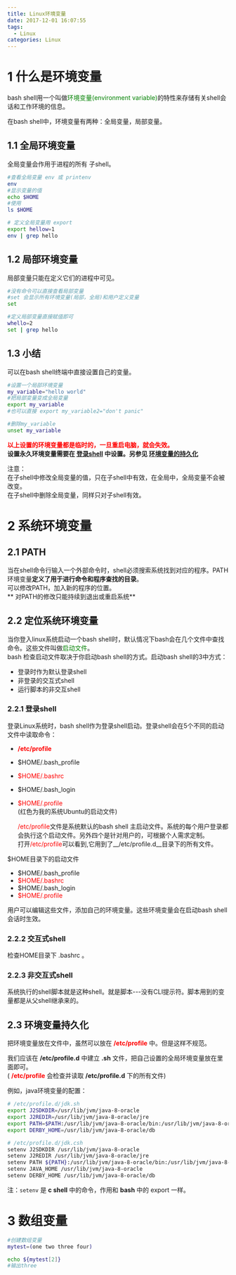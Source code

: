 ```yaml
---
title: Linux环境变量
date: 2017-12-01 16:07:55
tags:
  - Linux
categories: Linux
---
```


# 1 什么是环境变量
bash shell用一个叫做<font color=green>环境变量(environment variable)</font>的特性来存储有关shell会话和工作环境的信息。

在bash shell中，环境变量有两种：全局变量，局部变量。

## 1.1 全局环境变量
全局变量会作用于进程的所有 子shell。
```bash
#查看全局变量 env 或 printenv
env
#显示变量的值
echo $HOME
#使用
ls $HOME

# 定义全局变量用 export
export hellow=1
env | grep hello
```
## 1.2 局部环境变量  
局部变量只能在定义它们的进程中可见。
```bash
#没有命令可以直接查看局部变量
#set 会显示所有环境变量(局部，全局)和用户定义变量
set

#定义局部变量直接赋值即可
whello=2
set | grep hello
```

## 1.3 小结
可以在bash shell终端中直接设置自己的变量。
```bash
#设置一个局部环境变量
my_variable="hello world"
#把局部变量变成全局变量
export my_variable
#也可以直接 export my_variable2="don't panic"

#删除my_variable
unset my_variable
```
**<font color=red>以上设置的环境变量都是临时的，一旦重启电脑，就会失效。</font>**  
**设置永久环境变量需要在 [登录shell](#title2-2-1) 中设置。另参见 [环境变量的持久化](#title2-3)**  

注意：  
在子shell中修改全局变量的值，只在子shell中有效，在全局中，全局变量不会被改变。  
在子shell中删除全局变量，同样只对子shell有效。


# 2 系统环境变量

## 2.1 PATH
当在shell命令行输入一个外部命令时，shell必须搜索系统找到对应的程序。PATH环境变量**定义了用于进行命令和程序查找的目录**。  
可以修改PATH，加入新的程序的位置。  
** 对PATH的修改只能持续到退出或重启系统**

## 2.2 定位系统环境变量
当你登入linux系统启动一个bash shell时，默认情况下bash会在几个文件中查找命令。这些文件叫做<font color=green>启动文件</font>。  
bash 检查启动文件取决于你启动bash shell的方式。启动bash shell的3中方式：  
* 登录时作为默认登录shell
* 非登录的交互式shell
* 运行脚本的非交互shell   

<h3 id="title2-2-1"> 2.2.1 登录shell</h3>

登录Linux系统时，bash shell作为登录shell启动。登录shell会在5个不同的启动文件中读取命令：
* __<font color=red>/etc/profile</font>__
* $HOME/.bash_profile
* <font color=red>$HOME/.bashrc</font>
* $HOME/.bash_login
* <font color=red>$HOME/.profile</font>  
(红色为我的系统Ubuntu的启动文件)  


  <font color=red>/etc/profile</font>文件是系统默认的bash shell 主启动文件。系统的每个用户登录都会执行这个启动文件。另外四个是针对用户的，可根据个人需求定制。  
打开<font color=red>/etc/profile</font>可以看到,它用到了__/etc/profile.d__目录下的所有文件。    


$HOME目录下的启动文件  
- $HOME/.bash_profile    
- <font color=red>$HOME/.bashrc</font>   
- $HOME/.bash_login   
- <font color=red>$HOME/.profile</font>  

用户可以编辑这些文件，添加自己的环境变量。这些环境变量会在启动bash shell会话时生效。  
### 2.2.2 交互式shell
检查HOME目录下 .bashrc 。
### 2.2.3 非交互式shell  
系统执行的shell脚本就是这种shell。就是脚本---没有CLI提示符。脚本用到的变量都是从父shell继承来的。  


<h2 id="title2-3"> 2.3 环境变量持久化 </h2>

把环境变量放在文件中，虽然可以放在 **<font color=red>/etc/profile</font>** 中。但是这样不规范。  

我们应该在 **/etc/profile.d** 中建立 **.sh** 文件，把自己设置的全局环境变量放在里面即可。  
( **<font color=red>/etc/profile</font>** 会检查并读取 **/etc/profile.d** 下的所有文件)   

例如，java环境变量的配置：  
```sh
# /etc/profile.d/jdk.sh
export J2SDKDIR=/usr/lib/jvm/java-8-oracle
export J2REDIR=/usr/lib/jvm/java-8-oracle/jre
export PATH=$PATH:/usr/lib/jvm/java-8-oracle/bin:/usr/lib/jvm/java-8-oracle/db/bin:/usr/lib/jvm/java-8-oracle/jre/binexport JAVA_HOME=/usr/lib/jvm/java-8-oracle
export DERBY_HOME=/usr/lib/jvm/java-8-oracle/db

# /etc/profile.d/jdk.csh
setenv J2SDKDIR /usr/lib/jvm/java-8-oracle
setenv J2REDIR /usr/lib/jvm/java-8-oracle/jre
setenv PATH ${PATH}:/usr/lib/jvm/java-8-oracle/bin:/usr/lib/jvm/java-8-oracle/db/bin:/usr/lib/jvm/java-8-oracle/jre/bin
setenv JAVA_HOME /usr/lib/jvm/java-8-oracle
setenv DERBY_HOME /usr/lib/jvm/java-8-oracle/db
```
注：<code>setenv</code> 是 **c shell** 中的命令，作用和 **bash** 中的 export 一样。

# 3 数组变量
```bash
#创建数组变量
mytest=(one two three four)

echo ${mytest[2]}
#输出three
```
